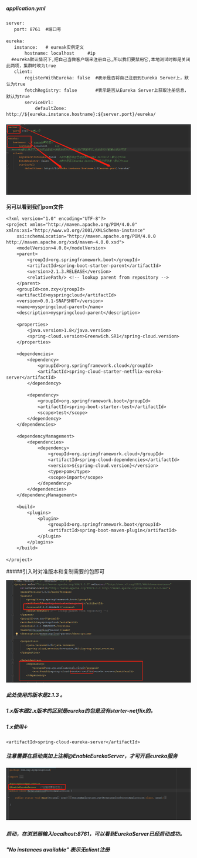 ##### application.yml

```
server:
   port: 8761  #端口号

eureka:
   instance:   # eureak实例定义
       hostname: localhost     #ip
  #eureka默认情况下,把自己当做客户端来注册自己,所以我们要禁用它,本地测试时都是关闭此两项，集群时改为true
   client:
       registerWithEureka: false  #表示是否将自己注册到Eureka Server上，默认为true
       fetchRegistry: false       #表示是否从Eureka Server上获取注册信息，默认为true
       serviceUrl:
           defaultZone: http://${eureka.instance.hostname}:${server.port}/eureka/
```

#### ![](/assets/Eureka基础配置.png)

**另可以看到我们pom文件**

```
<?xml version="1.0" encoding="UTF-8"?>
<project xmlns="http://maven.apache.org/POM/4.0.0" xmlns:xsi="http://www.w3.org/2001/XMLSchema-instance"
	xsi:schemaLocation="http://maven.apache.org/POM/4.0.0 http://maven.apache.org/xsd/maven-4.0.0.xsd">
	<modelVersion>4.0.0</modelVersion>
	<parent>
		<groupId>org.springframework.boot</groupId>
		<artifactId>spring-boot-starter-parent</artifactId>
		<version>2.1.3.RELEASE</version>
		<relativePath/> <!-- lookup parent from repository -->
	</parent>
	<groupId>com.zxy</groupId>
	<artifactId>myspringcloud</artifactId>
	<version>0.0.1-SNAPSHOT</version>
	<name>myspringcloud-parent</name>
	<description>myspringcloud-parent</description>

	<properties>
		<java.version>1.8</java.version>
		<spring-cloud.version>Greenwich.SR1</spring-cloud.version>
	</properties>

	<dependencies>
		<dependency>
			<groupId>org.springframework.cloud</groupId>
			<artifactId>spring-cloud-starter-netflix-eureka-server</artifactId>
		</dependency>

		<dependency>
			<groupId>org.springframework.boot</groupId>
			<artifactId>spring-boot-starter-test</artifactId>
			<scope>test</scope>
		</dependency>
	</dependencies>

	<dependencyManagement>
		<dependencies>
			<dependency>
				<groupId>org.springframework.cloud</groupId>
				<artifactId>spring-cloud-dependencies</artifactId>
				<version>${spring-cloud.version}</version>
				<type>pom</type>
				<scope>import</scope>
			</dependency>
		</dependencies>
	</dependencyManagement>

	<build>
		<plugins>
			<plugin>
				<groupId>org.springframework.boot</groupId>
				<artifactId>spring-boot-maven-plugin</artifactId>
			</plugin>
		</plugins>
	</build>

</project>

```
#####引入时对准版本和复制需要的包即可	

![](/assets/简易搭建eurekaServer_pom.png)

##### 此处使用的版本是2.1.3 。

##### 1.x版本跟2.x版本的区别是eureka的包是没有starter-netflix的。

##### 1.x使用↓

```
<artifactId>spring-cloud-eureka-server</artifactId>
```

##### 注意需要在启动类加上注解@EnableEurekaServer，才可开启eureka服务

##### ![](/assets/EurekaServer启动类注解.png)

##### 启动，在浏览器输入localhost:8761，可以看到EurekaServer已经启动成功。
##### "No instances available" 表示无client注册



